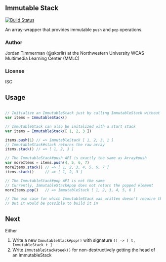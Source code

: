 ## Immutable Stack
[![Build Status](https://travis-ci.org/mmlc/immutable-stack.svg?branch=master)](https://travis-ci.org/mmlc/immutable-stack)

An array-wrapper that provides immutable `push` and `pop` operations.

### Author
Jordan Timmerman (@skorlir)
at the Northwestern University WCAS Multimedia Learning Center (MMLC)

### License
ISC

## Usage

```js

// Initialize an ImmutableStack just by calling ImmutableStack without arguments
var items = ImmutableStack()

// ImmutableStack can also be initalized with a start stack
var items = ImmutableStack([ 1, 2, 3 ])

items.push(1) // => ImmutableStack [ 1, 2, 3, 1 ]
// ImmutableStack#stack returns the raw array
items.stack() // => [ 1, 2, 3 ]

// The ImmutableStack#push API is exactly the same as Array#push
var moreItems = items.push(4, 5, 6, 7)
moreItems.stack() // => [ 1, 2, 3, 4, 5, 6, 7 ]
items.stack()     // => [ 1, 2, 3 ]

// The ImmutableStack#pop API is not the same
// Currently, ImmutableStack#pop does not return the popped element
moreItems.pop()   // => ImmutableStack [ 1, 2, 3, 4, 5, 6 ]

// The use case for which ImmutableStack was written doesn't require that functionality
// But it would be possible to build it in

```

## Next

Either

  1. Write a new `ImmutableStack#pop()` with signature `() -> [ t, ImmutableStack t ]`
  2. Write `ImmutableStack#peek()` for non-destructively getting the head of an ImmutableStack
